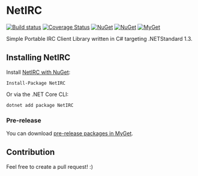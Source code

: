 NetIRC
======
[![Build status](https://github.com/fredimachado/NetIRC/workflows/CI/badge.svg)](https://github.com/fredimachado/NetIRC/actions/workflows/ci.yml)
[![Coverage Status](https://coveralls.io/repos/github/fredimachado/NetIRC/badge.svg)](https://coveralls.io/github/fredimachado/NetIRC)
[![NuGet](https://img.shields.io/nuget/dt/NetIRC.svg)](https://www.nuget.org/packages/NetIRC)
[![NuGet](https://img.shields.io/nuget/vpre/NetIRC.svg)](https://www.nuget.org/packages/NetIRC)
[![MyGet](https://img.shields.io/myget/netirc/v/NetIRC.svg)](https://www.myget.org/feed/netirc/package/nuget/NetIRC)

Simple Portable IRC Client Library written in C# targeting .NETStandard 1.3.

## Installing NetIRC
Install [NetIRC with NuGet](https://www.nuget.org/packages/NetIRC):

    Install-Package NetIRC

Or via the .NET Core CLI:

    dotnet add package NetIRC

### Pre-release
You can download [pre-release packages in MyGet](https://www.myget.org/feed/netirc/package/nuget/NetIRC).

## Contribution
Feel free to create a pull request! :)
